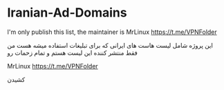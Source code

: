 # Iranian-Ad-Domains
I'm only publish this list, the maintainer is MrLinux https://t.me/VPNFolder

 این پروژه شامل لیست هاست های ایرانی که برای تبلیغات استفاده میشه هست
 من فقط منتشر کننده این لیست هستم و تمام زحمات رو
 
 MrLinux https://t.me/VPNFolder
 
 کشیدن
